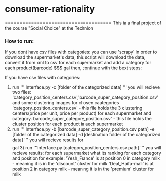 # consumer-rationality
=====================================
This ia a final project of the course "Social Choice" at the Technion

### How to run:

If you dont have csv files with categories:
  you can use 'scrapy' in order to download the supermarket's data, this script will download the data, convert it from xml to csv for each supermarket and add a category for each product(barcode)
  $$$ gal
  then, continue with the bext steps:

If you have csv files with categories:
  1) run 
  '''
  Interface.py -c [folder of the categorized data]
  '''
    you will recieve two files: 'category_position_centers.csv','barcode_super_category_position.csv' and some clustering images for chosen caategories
    'category_position_centers.csv' - this file holds the 3 clustering centers(price per unit, price per product) for each supermarket and category. 
    barcode_super_category_position.csv' - this file holds the cluster position for each product in aech supermarket
  2) run 
  '''
  Interface.py -b [barcode_super_category_position.csv path] -e [folder of the categorized data] -d [destination folder of the categorized data]
  '''
    you will recieve results for $$$$gal
    3)  run 
    '''Interface.py [category_position_centers.csv path] 
    '''
      you will recieve results: for each supermarket what its ranking for each category and position
      for example:  'Yesh_France' is at position 0 in category milk - meaning it is in the 'discount' cluster for milk
                    'Deal_Haifa-mall' is at position 2 in category milk - meaning it is in the 'premium' cluster for milk 
